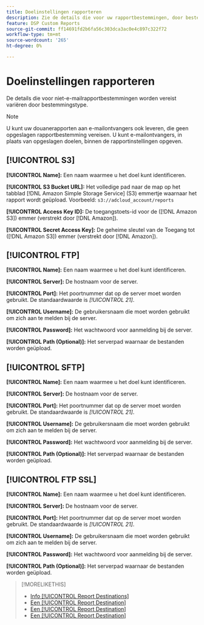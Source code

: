 ```yaml
---
title: Doelinstellingen rapporteren
description: Zie de details die voor uw rapportbestemmingen, door bestemmingstype worden vereist.
feature: DSP Custom Reports
source-git-commit: ff14691fd2b6fa56c303dca3ac0e4c897c322f72
workflow-type: tm+mt
source-wordcount: '265'
ht-degree: 0%

---
```



# Doelinstellingen rapporteren

De details die voor niet-e-mailrapportbestemmingen worden vereist variëren door bestemmingstype.

>[!NOTE]
>
> U kunt uw douanerapporten aan e-mailontvangers ook leveren, die geen opgeslagen rapportbestemming vereisen. U kunt e-mailontvangers, in plaats van opgeslagen doelen, binnen de rapportinstellingen opgeven.

## [!UICONTROL S3]

**[!UICONTROL Name]:** Een naam waarmee u het doel kunt identificeren.

**[!UICONTROL S3 Bucket URL]:** Het volledige pad naar de map op het tabblad [!DNL Amazon Simple Storage Service] (S3) emmertje waarnaar het rapport wordt geüpload. Voorbeeld: `s3://adcloud_account/reports`

**[!UICONTROL Access Key ID]:** De toegangstoets-id voor de ([!DNL Amazon S3]) emmer (verstrekt door [!DNL Amazon]).

**[!UICONTROL Secret Access Key]:** De geheime sleutel van de Toegang tot ([!DNL Amazon S3]) emmer (verstrekt door [!DNL Amazon]).

## [!UICONTROL FTP]

**[!UICONTROL Name]:** Een naam waarmee u het doel kunt identificeren.

**[!UICONTROL Server]:** De hostnaam voor de server.

**[!UICONTROL Port]:** Het poortnummer dat op de server moet worden gebruikt. De standaardwaarde is *[!UICONTROL 21]*.

**[!UICONTROL Username]:** De gebruikersnaam die moet worden gebruikt om zich aan te melden bij de server.

**[!UICONTROL Password]:** Het wachtwoord voor aanmelding bij de server.

**[!UICONTROL Path (Optional)]:** Het serverpad waarnaar de bestanden worden geüpload.

## [!UICONTROL SFTP]

**[!UICONTROL Name]:** Een naam waarmee u het doel kunt identificeren.

**[!UICONTROL Server]:** De hostnaam voor de server.

**[!UICONTROL Port]:** Het poortnummer dat op de server moet worden gebruikt. De standaardwaarde is *[!UICONTROL 21]*.

**[!UICONTROL Username]:** De gebruikersnaam die moet worden gebruikt om zich aan te melden bij de server.

**[!UICONTROL Password]:** Het wachtwoord voor aanmelding bij de server.

**[!UICONTROL Path (Optional)]:** Het serverpad waarnaar de bestanden worden geüpload.

## [!UICONTROL FTP SSL]

**[!UICONTROL Name]:** Een naam waarmee u het doel kunt identificeren.

**[!UICONTROL Server]:** De hostnaam voor de server.

**[!UICONTROL Port]:** Het poortnummer dat op de server moet worden gebruikt. De standaardwaarde is *[!UICONTROL 21]*.

**[!UICONTROL Username]:** De gebruikersnaam die moet worden gebruikt om zich aan te melden bij de server.

**[!UICONTROL Password]:** Het wachtwoord voor aanmelding bij de server.

**[!UICONTROL Path (Optional)]:** Het serverpad waarnaar de bestanden worden geüpload.

>[!MORELIKETHIS]
>
>* [Info [!UICONTROL Report Destinations]](/help/dsp/reports/report-destinations/report-destination-about.md)
>* [Een [!UICONTROL Report Destination]](/help/dsp/reports/report-destinations/report-destination-create.md)
>* [Een [!UICONTROL Report Destination]](/help/dsp/reports/report-destinations/report-destination-edit.md)
>* [Een [!UICONTROL Report Destination]](/help/dsp/reports/report-destinations/report-destination-delete.md)


